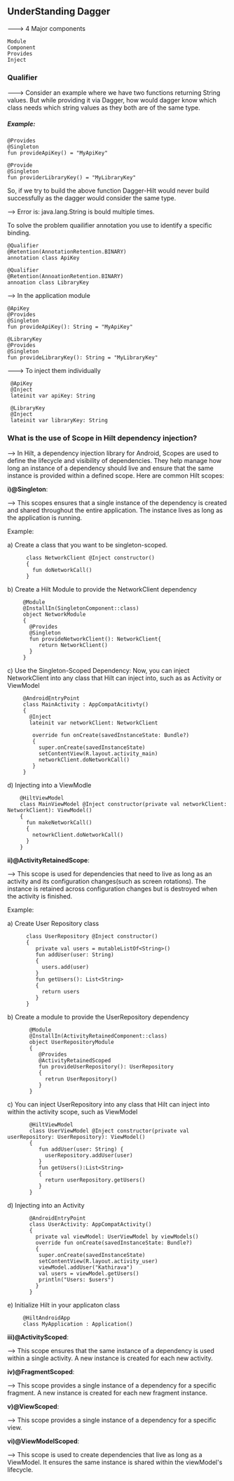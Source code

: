 ## UnderStanding Dagger

 ---> 4 Major components

    Module
    Component
    Provides
    Inject

### Qualifier

---> Consider an example where we have two functions returning String values. But while providing it via Dagger, how would dagger know which class needs which string values as they both are of the same type.

##### Example:

    @Provides
    @Singleton
    fun provideApiKey() = "MyApiKey"

    @Provide
    @Singleton
    fun providerLibraryKey() = "MyLibraryKey"

So, if we try to build the above function Dagger-Hilt would never build successfully as the dagger would consider the same type.

--> Error is: java.lang.String is bould multiple times.

To solve the problem quailifier annotation you use to identify a specific binding.

    @Qualifier
    @Retention(AnnotationRetention.BINARY)
    annotation class ApiKey

    @Qualifier
    @Retention(AnnoationRetention.BINARY)
    annoation class LibraryKey

 --> In the application module

    @ApiKey
    @Provides
    @Singleton
    fun provideApiKey(): String = "MyApiKey"

    @LibraryKey
    @Provides
    @Singleton
    fun provideLibraryKey(): String = "MyLibraryKey"

---> To inject them individually

     @ApiKey
     @Inject
     lateinit var apiKey: String

     @LibraryKey
     @Inject
     lateinit var libraryKey: String


### What is the use of Scope in Hilt dependency injection?

--> In Hilt, a dependency injection library for Android, Scopes are used to define the lifecycle and visibility of dependencies. They help manage how long an instance of a dependency should live and ensure that the same instance is provided within a defined scope. Here are common Hilt scopes:

  **i)@Singleton**: 

 --> This scopes ensures that a single instance of the dependency is created and shared throughout the entire application. The instance lives as long as the application is running.

Example:

  a) Create a class that you want to be singleton-scoped.

          class NetworkClient @Inject constructor()
          {
            fun doNetworkCall()
          }

  b) Create a Hilt Module to provide the NetworkClient dependency

         @Module
         @InstallIn(SingletonComponent::class)
         object NetworkModule
         {
           @Provides
           @Singleton
           fun provideNetworkClient(): NetworkClient{
              return NetworkClient()
           }
         }

  c) Use the Singleton-Scoped Dependency: Now, you can inject NetworkClient into any class that Hilt can inject into, such as as Activity or ViewModel

         @AndroidEntryPoint
         class MainActivity : AppCompatAcitivty()
         {
           @Inject
           lateinit var networkClient: NetworkClient

            override fun onCreate(savedInstanceState: Bundle?)
            {
              super.onCreate(savedInstanceState)
              setContentView(R.layout.activity_main)
              networkClient.doNetworkCall()
            }
         }

  d) Injecting into a ViewModle

        @HiltViewModel
        class MainViewModel @Inject constructor(private val networkClient: NetworkClient): ViewModel()
        {
          fun makeNetworkCall()
          {
            netowrkClient.doNetworkCall()
          }
        }

        
  **ii)@ActivityRetainedScope**:

  --> This scope is used for dependencies that need to live as long as an activity and its configuration changes(such as screen rotations). The instance is retained across configuration changes but is destroyed when the activity is finished.

  Example:

  a) Create User Repository class

          class UserRepository @Inject constructor()
          {
             private val users = mutableListOf<String>()
             fun addUser(user: String)
             {
               users.add(user)
             }
             fun getUsers(): List<String>
             {
               return users
             }
          }

  b) Create a module to provide the UserRepository dependency

           @Module
           @InstallIn(ActivityRetainedComponent::class)
           object UserRepositoryModule
           {
              @Provides
              @ActivityRetainedScoped
              fun provideUserRepository(): UserRepository
              {
                retrun UserRepository()
              }
           }

  c) You can inject UserRepository into any class that Hilt can inject into within the activity scope, such as ViewModel

           @HiltViewModel
           class UserViewModel @Inject constructor(private val userRepository: UserRepository): ViewModel()
           {
              fun addUser(user: String) {
                userRepository.addUser(user)
              }
              fun getUsers():List<String>
              {
                return userRepository.getUsers()
              }
           }

  d) Injecting into an Activity

           @AndroidEntryPoint
           class UserActivity: AppCompatActivity()
           {
             private val viewModel: UserViewModel by viewModels()
             override fun onCreate(savedInstanceState: Bundle?)
             {
              super.onCreate(savedInstanceState)
              setContentView(R.layout.activity_user)
              viewModel.addUser("Kathirava")
              val users = viewModel.getUsers()
              println("Users: $users")
             }
           }

  e) Initialize Hilt in your applicaton class

         @HiltAndroidApp
         class MyApplication : Application()
         
**iii)@ActivityScoped**: 

 --> This scope ensures that the same instance of a dependency is used within a single activity. A new instance is created for each new activity.

**iv)@FragmentScoped**:

 --> This scope provides a single instance of a dependency for a specific fragment. A new instance is created for each new fragment instance.

**v)@ViewScoped**:

 --> This scope provides a single instance of a dependency for a specific view.

 **vi)@ViewModelScoped**:

 --> This scope is used to create dependencies that live as long as a ViewModel. It ensures the same instance is shared within the viewModel's lifecycle.

